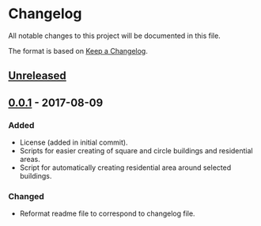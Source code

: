 # Changelog
All notable changes to this project will be documented in this file.

The format is based on [Keep a Changelog](http://keepachangelog.com/).

## [Unreleased]

## [0.0.1] - 2017-08-09
### Added
- License (added in initial commit).
- Scripts for easier creating of square and circle buildings and residential
  areas.
- Script for automatically creating residential area around selected buildings.

### Changed
- Reformat readme file to correspond to changelog file.

[Unreleased]: https://github.com/qeef/josm-scripts/compare/v0.0.1...HEAD
[0.0.1]: https://github.com/qeef/josm-scripts/compare/d72f585...v0.0.1
